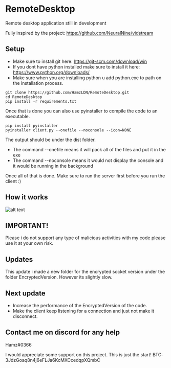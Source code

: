 # RemoteDesktop
Remote desktop application still in development

Fully inspired by the project: https://github.com/NeuralNine/vidstream

## Setup
- Make sure to install git here:
https://git-scm.com/download/win
- If you dont have python installed make sure to install it here: https://www.python.org/downloads/
- Make sure when you are installing python u add python.exe to path on the installation process.

```
git clone https://github.com/HamzLDN/RemoteDesktop.git
cd RemoteDesktop
pip install -r requirements.txt
```

Once that is done you can also use pyinstaller to compile the code to an executable.
```
pip install pyinstaller
pyinstaller client.py --onefile --noconsole --icon=NONE
```

The output should be under the dist folder.
- The command --onefile means it will pack all of the files and put it in the exe
- The command --noconsole means it would not display the console and it would be running in the background

Once all of that is done. Make sure to run the server first before you run the client :)

## How it works
![alt text](https://github.com/HamzLDN/RemoteDesktop/blob/main/Diagram.png)

## IMPORTANT!
Please i do not support any type of malicious activities with my code please use it at your own risk.  
## Updates
This update i made a new folder for the encrypted socket version under the folder EncryptedVersion.
However its slightly slow.

## Next update
- Increase the performance of the EncryptedVersion of the code.
- Make the client keep listening for a connection and just not make it disconnect.

## Contact me on discord for any help
Hamz#0366

I would appreciate some support on this project. This is just the start!
BTC: 3JdzGoaq8n4j6eFLJa6KcMXCcedqpXQmbC
